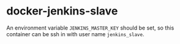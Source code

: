 # docker-jenkins-slave

An environment variable `JENKINS_MASTER_KEY` should be set, so this container can be ssh in with user name `jenkins_slave`.
